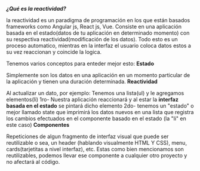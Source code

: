 ***¿Qué es la reactividad?***

la reactividad es un paradigma de programación en los que están basados frameworks
como Angular js, React js, Vue.
Consiste en una aplicación basada en el estado(datos de tu aplicación en determinado momento) con su respectiva reactividad(modificación de los datos). Todo esto es un proceso automatico, mientras en la 
interfaz el usuario coloca datos estos a su vez reaccionan y coincide la logica.

Tenemos varios conceptos para enteder mejor esto:
**Estado**

Simplemente son los datos en una aplicación en un momento particular de la aplicación y tienen una duración determinada.
**Reactividad**

Al actualizar un dato, por ejemplo: Tenemos una lista(ul) y le agregamos elementos(li)
1ro- Nuestra aplicación reaccionará y al estar la **interfaz basada en el estado** se pintará dicho elemento
2do- tenemos un "estado" o mejor llamado state que imprimirá los datos nuevos en una lista que registra los cambios efectuados en el componente basado en el estado (la "li" en este caso) 
**Componentes**

Repeticiones de algun fragmento de interfaz visual que puede ser reutilizable o sea, un header (hablando visualmente HTML Y CSS), menu, cards(tarjetitas a nivel interfaz), etc. Estas como bien mencionamos son reutilizables, podemos llevar ese componente a cualquier otro proyecto y no afectará al código.